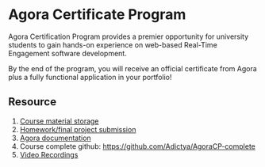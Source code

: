 # Agora Certificate Program

Agora Certification Program provides a premier opportunity for university students
to gain hands-on experience on web-based Real-Time Engagement software development.

By the end of the program, you will receive an official certificate from Agora plus
a fully functional application in your portfolio!

## Resource

1. [Course material storage](https://agora.box.com/s/lyiul9jmjkvu4j4fiiiea03e51jmzfp4)
2. [Homework/final project submission](https://community.agora.io/join/april2021)
3. [Agora documentation](https://docs.agora.io/en)
4. Course complete github: https://github.com/Adictya/AgoraCP-complete
5. [Video Recordings](https://agora.app.box.com/s/uo1kjila2j87pt9ltaieassneva54giv/folder/136392021876)
